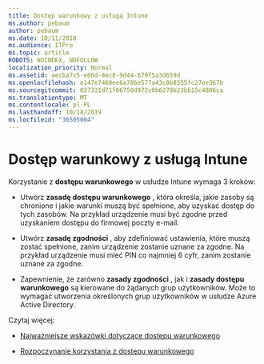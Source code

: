 ```yaml
---
title: Dostęp warunkowy z usługą Intune
ms.author: pebaum
author: pebaum
ms.date: 10/11/2018
ms.audience: ITPro
ms.topic: article
ROBOTS: NOINDEX, NOFOLLOW
localization_priority: Normal
ms.assetid: aecba7c5-e86d-4ec8-9d44-679f5a3d659d
ms.openlocfilehash: e147e7460ee6a786e577a43c0b8355fc27ee367b
ms.sourcegitcommit: 037331d71f06750d972c0b6278b23bb15c4806ca
ms.translationtype: MT
ms.contentlocale: pl-PL
ms.lasthandoff: 10/18/2019
ms.locfileid: "36505004"
---
```

# <a name="conditional-access-with-intune"></a>Dostęp warunkowy z usługą Intune

Korzystanie z **dostępu warunkowego** w usłudze Intune wymaga 3 kroków: 
  
- Utwórz **zasadę dostępu warunkowego** , która określa, jakie zasoby są chronione i jakie warunki muszą być spełnione, aby uzyskać dostęp do tych zasobów. Na przykład urządzenie musi być zgodne przed uzyskaniem dostępu do firmowej poczty e-mail. 
    
- Utwórz **zasadę zgodności** , aby zdefiniować ustawienia, które muszą zostać spełnione, zanim urządzenie zostanie uznane za zgodne. Na przykład urządzenie musi mieć PIN co najmniej 6 cyfr, zanim zostanie uznane za zgodne. 
    
- Zapewnienie, że zarówno **zasady zgodności** , jak i **zasady dostępu warunkowego** są kierowane do żądanych grup użytkowników. Może to wymagać utworzenia określonych grup użytkowników w usłudze Azure Active Directory. 
    
Czytaj więcej:
  
- [Najważniejsze wskazówki dotyczące dostępu warunkowego](https://docs.microsoft.com/azure/active-directory/conditional-access/best-practices)
    
- [Rozpoczynanie korzystania z dostępu warunkowego](https://docs.microsoft.com/azure/active-directory/active-directory-conditional-access-azure-portal-get-started)
    

